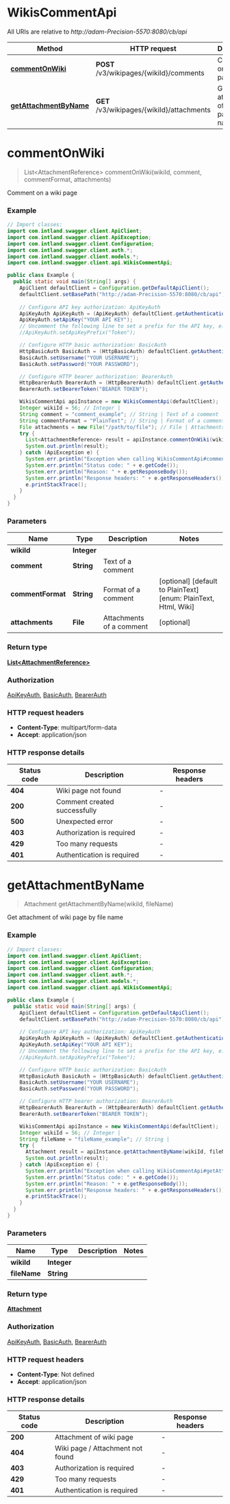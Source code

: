 # WikisCommentApi

All URIs are relative to *http://adam-Precision-5570:8080/cb/api*

Method | HTTP request | Description
------------- | ------------- | -------------
[**commentOnWiki**](WikisCommentApi.md#commentOnWiki) | **POST** /v3/wikipages/{wikiId}/comments | Comment on a wiki page
[**getAttachmentByName**](WikisCommentApi.md#getAttachmentByName) | **GET** /v3/wikipages/{wikiId}/attachments | Get attachment of wiki page by file name


<a name="commentOnWiki"></a>
# **commentOnWiki**
> List&lt;AttachmentReference&gt; commentOnWiki(wikiId, comment, commentFormat, attachments)

Comment on a wiki page

### Example
```java
// Import classes:
import com.intland.swagger.client.ApiClient;
import com.intland.swagger.client.ApiException;
import com.intland.swagger.client.Configuration;
import com.intland.swagger.client.auth.*;
import com.intland.swagger.client.models.*;
import com.intland.swagger.client.api.WikisCommentApi;

public class Example {
  public static void main(String[] args) {
    ApiClient defaultClient = Configuration.getDefaultApiClient();
    defaultClient.setBasePath("http://adam-Precision-5570:8080/cb/api");
    
    // Configure API key authorization: ApiKeyAuth
    ApiKeyAuth ApiKeyAuth = (ApiKeyAuth) defaultClient.getAuthentication("ApiKeyAuth");
    ApiKeyAuth.setApiKey("YOUR API KEY");
    // Uncomment the following line to set a prefix for the API key, e.g. "Token" (defaults to null)
    //ApiKeyAuth.setApiKeyPrefix("Token");

    // Configure HTTP basic authorization: BasicAuth
    HttpBasicAuth BasicAuth = (HttpBasicAuth) defaultClient.getAuthentication("BasicAuth");
    BasicAuth.setUsername("YOUR USERNAME");
    BasicAuth.setPassword("YOUR PASSWORD");

    // Configure HTTP bearer authorization: BearerAuth
    HttpBearerAuth BearerAuth = (HttpBearerAuth) defaultClient.getAuthentication("BearerAuth");
    BearerAuth.setBearerToken("BEARER TOKEN");

    WikisCommentApi apiInstance = new WikisCommentApi(defaultClient);
    Integer wikiId = 56; // Integer | 
    String comment = "comment_example"; // String | Text of a comment
    String commentFormat = "PlainText"; // String | Format of a comment
    File attachments = new File("/path/to/file"); // File | Attachments of a comment
    try {
      List<AttachmentReference> result = apiInstance.commentOnWiki(wikiId, comment, commentFormat, attachments);
      System.out.println(result);
    } catch (ApiException e) {
      System.err.println("Exception when calling WikisCommentApi#commentOnWiki");
      System.err.println("Status code: " + e.getCode());
      System.err.println("Reason: " + e.getResponseBody());
      System.err.println("Response headers: " + e.getResponseHeaders());
      e.printStackTrace();
    }
  }
}
```

### Parameters

Name | Type | Description  | Notes
------------- | ------------- | ------------- | -------------
 **wikiId** | **Integer**|  |
 **comment** | **String**| Text of a comment |
 **commentFormat** | **String**| Format of a comment | [optional] [default to PlainText] [enum: PlainText, Html, Wiki]
 **attachments** | **File**| Attachments of a comment | [optional]

### Return type

[**List&lt;AttachmentReference&gt;**](AttachmentReference.md)

### Authorization

[ApiKeyAuth](../README.md#ApiKeyAuth), [BasicAuth](../README.md#BasicAuth), [BearerAuth](../README.md#BearerAuth)

### HTTP request headers

 - **Content-Type**: multipart/form-data
 - **Accept**: application/json

### HTTP response details
| Status code | Description | Response headers |
|-------------|-------------|------------------|
**404** | Wiki page not found |  -  |
**200** | Comment created successfully |  -  |
**500** | Unexpected error |  -  |
**403** | Authorization is required |  -  |
**429** | Too many requests |  -  |
**401** | Authentication is required |  -  |

<a name="getAttachmentByName"></a>
# **getAttachmentByName**
> Attachment getAttachmentByName(wikiId, fileName)

Get attachment of wiki page by file name

### Example
```java
// Import classes:
import com.intland.swagger.client.ApiClient;
import com.intland.swagger.client.ApiException;
import com.intland.swagger.client.Configuration;
import com.intland.swagger.client.auth.*;
import com.intland.swagger.client.models.*;
import com.intland.swagger.client.api.WikisCommentApi;

public class Example {
  public static void main(String[] args) {
    ApiClient defaultClient = Configuration.getDefaultApiClient();
    defaultClient.setBasePath("http://adam-Precision-5570:8080/cb/api");
    
    // Configure API key authorization: ApiKeyAuth
    ApiKeyAuth ApiKeyAuth = (ApiKeyAuth) defaultClient.getAuthentication("ApiKeyAuth");
    ApiKeyAuth.setApiKey("YOUR API KEY");
    // Uncomment the following line to set a prefix for the API key, e.g. "Token" (defaults to null)
    //ApiKeyAuth.setApiKeyPrefix("Token");

    // Configure HTTP basic authorization: BasicAuth
    HttpBasicAuth BasicAuth = (HttpBasicAuth) defaultClient.getAuthentication("BasicAuth");
    BasicAuth.setUsername("YOUR USERNAME");
    BasicAuth.setPassword("YOUR PASSWORD");

    // Configure HTTP bearer authorization: BearerAuth
    HttpBearerAuth BearerAuth = (HttpBearerAuth) defaultClient.getAuthentication("BearerAuth");
    BearerAuth.setBearerToken("BEARER TOKEN");

    WikisCommentApi apiInstance = new WikisCommentApi(defaultClient);
    Integer wikiId = 56; // Integer | 
    String fileName = "fileName_example"; // String | 
    try {
      Attachment result = apiInstance.getAttachmentByName(wikiId, fileName);
      System.out.println(result);
    } catch (ApiException e) {
      System.err.println("Exception when calling WikisCommentApi#getAttachmentByName");
      System.err.println("Status code: " + e.getCode());
      System.err.println("Reason: " + e.getResponseBody());
      System.err.println("Response headers: " + e.getResponseHeaders());
      e.printStackTrace();
    }
  }
}
```

### Parameters

Name | Type | Description  | Notes
------------- | ------------- | ------------- | -------------
 **wikiId** | **Integer**|  |
 **fileName** | **String**|  |

### Return type

[**Attachment**](Attachment.md)

### Authorization

[ApiKeyAuth](../README.md#ApiKeyAuth), [BasicAuth](../README.md#BasicAuth), [BearerAuth](../README.md#BearerAuth)

### HTTP request headers

 - **Content-Type**: Not defined
 - **Accept**: application/json

### HTTP response details
| Status code | Description | Response headers |
|-------------|-------------|------------------|
**200** | Attachment of wiki page |  -  |
**404** | Wiki page / Attachment not found |  -  |
**403** | Authorization is required |  -  |
**429** | Too many requests |  -  |
**401** | Authentication is required |  -  |

